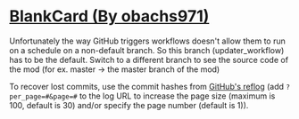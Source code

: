 # [BlankCard (By obachs971)](https://github.com/obachs971/BlankCard)

Unfortunately the way GitHub triggers workflows doesn't allow them to run on a schedule on a non-default branch. So this branch (updater_workflow) has to be the default. Switch to a different branch to see the source code of the mod (for ex. master -> the master branch of the mod)

To recover lost commits, use the commit hashes from [GitHub's reflog](https://api.github.com/repos/KtaneModules/BlankCard-obachs971/events) (add `?per_page=#&page=#` to the log URL to increase the page size (maximum is 100, default is 30) and/or specify the page number (default is 1)).
